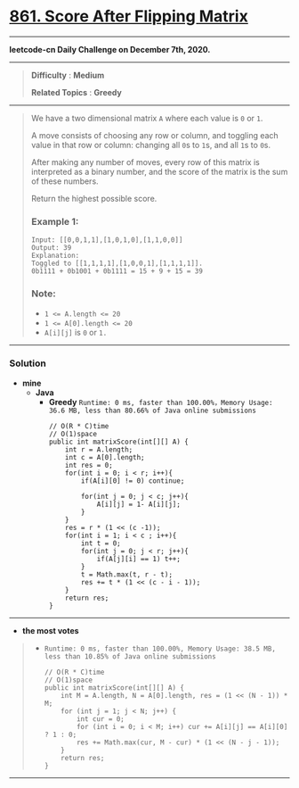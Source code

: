 # [861. Score After Flipping Matrix](https://leetcode.com/problems/score-after-flipping-matrix/)

---

**leetcode-cn Daily Challenge on December 7th, 2020.**

---

> **Difficulty** : **Medium**
>
> **Related Topics** : **Greedy**

---

> We have a two dimensional matrix `A` where each value is `0` or `1`.
>
> A move consists of choosing any row or column, and toggling each value in that row or column: changing all `0`s to `1`s, and all `1`s to `0`s.
>
> After making any number of moves, every row of this matrix is interpreted as a binary number, and the score of the matrix is the sum of these numbers.
>
> Return the highest possible score.
>
>
>
> ### Example 1:
> ```
> Input: [[0,0,1,1],[1,0,1,0],[1,1,0,0]]
> Output: 39
> Explanation:
> Toggled to [[1,1,1,1],[1,0,0,1],[1,1,1,1]].
> 0b1111 + 0b1001 + 0b1111 = 15 + 9 + 15 = 39
> ```
>
> ### Note:
> * `1 <= A.length <= 20`
> * `1 <= A[0].length <= 20`
> * `A[i][j]` is `0` or `1.`

---


### Solution
* **mine**
  * **Java**
    * **Greedy** `Runtime: 0 ms, faster than 100.00%，Memory Usage: 36.6 MB, less than 80.66% of Java online submissions`
      ```
      // O(R * C)time
      // O(1)space
      public int matrixScore(int[][] A) {
          int r = A.length;
          int c = A[0].length;
          int res = 0;
          for(int i = 0; i < r; i++){
              if(A[i][0] != 0) continue;

              for(int j = 0; j < c; j++){
                  A[i][j] = 1- A[i][j];
              }
          }
          res = r * (1 << (c -1));
          for(int i = 1; i < c ; i++){
              int t = 0;
              for(int j = 0; j < r; j++){
                  if(A[j][i] == 1) t++;
              }
              t = Math.max(t, r - t);
              res += t * (1 << (c - i - 1));
          }
          return res;
      }
      ```

---


* **the most votes**
>  * `Runtime: 0 ms, faster than 100.00%, Memory Usage: 38.5 MB, less than 10.85% of Java online submissions`
>    ```
>    // O(R * C)time
>    // O(1)space
>    public int matrixScore(int[][] A) {
>        int M = A.length, N = A[0].length, res = (1 << (N - 1)) * M;
>        for (int j = 1; j < N; j++) {
>            int cur = 0;
>            for (int i = 0; i < M; i++) cur += A[i][j] == A[i][0] ? 1 : 0;
>            res += Math.max(cur, M - cur) * (1 << (N - j - 1));
>        }
>        return res;
>    }
>    ```

---


